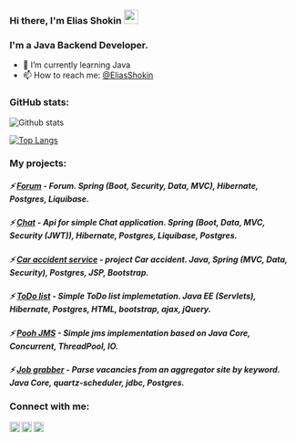 ### Hi there, I'm Elias Shokin <img src="https://media.giphy.com/media/hvRJCLFzcasrR4ia7z/giphy.gif" width="25px">

### I'm a Java Backend Developer.
- 🌱 I’m currently learning Java
- 📫 How to reach me: [@EliasShokin](https://t.me/malletmustdie)

### GitHub stats: 
![Github stats](https://github-readme-stats.vercel.app/api?username=malletmustdie&hide=stars,prs,issues,contribs)

[![Top Langs](https://github-readme-stats.vercel.app/api/top-langs/?username=malletmustdie&layout=compact)](https://github.com/Selesito/github-readme-stats)

### My projects:
##### ⚡ [Forum](https://github.com/malletmustdie/forum) - Forum. Spring (Boot, Security, Data, MVC), Hibernate, Postgres, Liquibase.
##### ⚡ [Chat](https://github.com/malletmustdie/job4j_chat) - Api for simple Chat application. Spring (Boot, Data, MVC, Security (JWT)), Hibernate, Postgres, Liquibase, Postgres.
##### ⚡ [Car accident service](https://github.com/malletmustdie/job4j_car_accident) - project Car accident. Java, Spring (MVC, Data, Security), Postgres, JSP, Bootstrap.
##### ⚡ [ToDo list](https://github.com/malletmustdie/todo-list) - Simple ToDo list implemetation. Java EE (Servlets), Hibernate, Postgres, HTML, bootstrap, ajax, jQuery.
##### ⚡ [Pooh JMS](https://github.com/malletmustdie/job4j_pooh) - Simple jms implementation based on Java Core, Concurrent, ThreadPool, IO.
##### ⚡ [Job grabber](https://github.com/malletmustdie/job4j_grabber) - Parse vacancies from an aggregator site by keyword. Java Сore, quartz-scheduler, jdbc, Postgres.

### Connect with me:
[<img align="left" alt="LinkedIn" width="18px" src="https://cdn.jsdelivr.net/npm/simple-icons@v3/icons/linkedin.svg" />][linkedin]
[<img align="left" alt="facebook" width="18px" src="https://cdn.jsdelivr.net/npm/simple-icons@3.3.0/icons/telegram.svg" />][telegram]
[<img align="left" alt="Instagram" width="18px" src="https://cdn.jsdelivr.net/npm/simple-icons@v3/icons/instagram.svg" />][instagram]

<br/>

[linkedin]: https://www.linkedin.com/in/elias-shokin-43a1a2216/
[telegram]: https://t.me/malletmustdie
[instagram]: https://www.instagram.com/malletmustdie/
